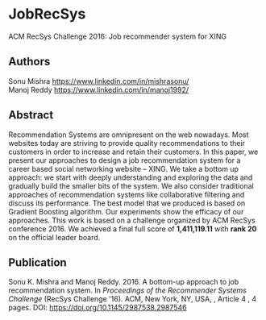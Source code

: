 # JobRecSys
ACM RecSys Challenge 2016: Job recommender system for XING

## Authors
Sonu Mishra https://www.linkedin.com/in/mishrasonu/  
Manoj Reddy https://www.linkedin.com/in/manoj1992/

## Abstract
Recommendation Systems are omnipresent on the web nowadays. Most websites today are striving to provide quality recommendations to their customers in order to increase and retain their customers. In this paper, we present our approaches to design a job recommendation system for a career based social networking website – XING. We take a bottom up approach: we start with deeply understanding and exploring the data and gradually build the smaller bits of the system. We also consider traditional approaches of recommendation systems like collaborative filtering and discuss its performance. The best model that we produced is based on Gradient Boosting algorithm. Our experiments show the efficacy of our approaches. This work is based on a challenge organized by ACM RecSys conference 2016. We achieved a final full score of **1,411,119.11** with **rank 20** on the official leader board.

## Publication
Sonu K. Mishra and Manoj Reddy. 2016. A bottom-up approach to job recommendation system. In *Proceedings of the Recommender Systems Challenge* (RecSys Challenge '16). ACM, New York, NY, USA, , Article 4 , 4 pages. DOI: https://doi.org/10.1145/2987538.2987546
